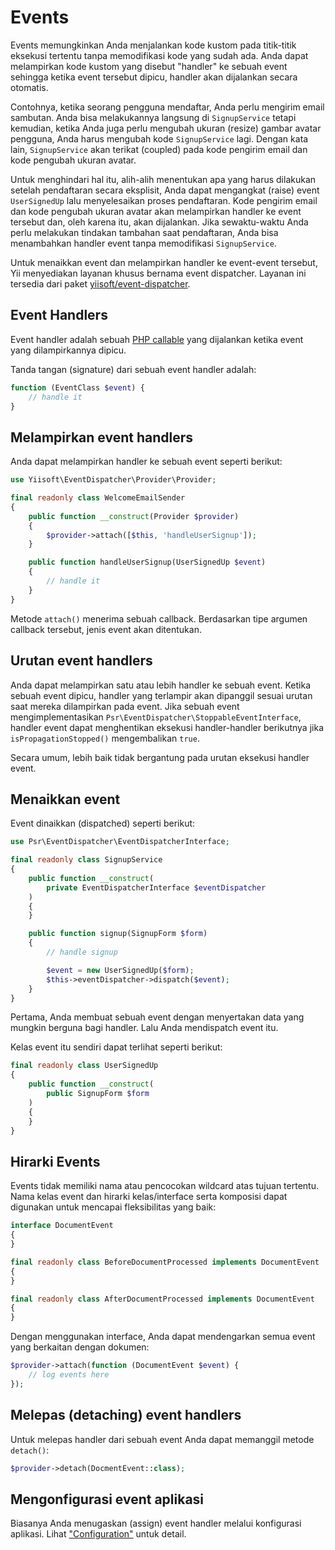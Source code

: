 # Events

Events memungkinkan Anda menjalankan kode kustom pada titik-titik eksekusi tertentu tanpa memodifikasi kode yang sudah ada.
Anda dapat melampirkan kode kustom yang disebut "handler" ke sebuah event sehingga ketika event tersebut dipicu, handler
akan dijalankan secara otomatis.

Contohnya, ketika seorang pengguna mendaftar, Anda perlu mengirim email sambutan. Anda bisa melakukannya langsung di
`SignupService` tetapi kemudian, ketika Anda juga perlu mengubah ukuran (resize) gambar avatar pengguna, Anda harus
mengubah kode `SignupService` lagi. Dengan kata lain, `SignupService` akan terikat (coupled) pada kode pengirim email dan
kode pengubah ukuran avatar.

Untuk menghindari hal itu, alih-alih menentukan apa yang harus dilakukan setelah pendaftaran secara eksplisit, Anda dapat
mengangkat (raise) event `UserSignedUp` lalu menyelesaikan proses pendaftaran. Kode pengirim email dan kode pengubah ukuran
avatar akan melampirkan handler ke event tersebut dan, oleh karena itu, akan dijalankan. Jika sewaktu-waktu Anda perlu melakukan
tindakan tambahan saat pendaftaran, Anda bisa menambahkan handler event tanpa memodifikasi `SignupService`.

Untuk menaikkan event dan melampirkan handler ke event-event tersebut, Yii menyediakan layanan khusus bernama event dispatcher.
Layanan ini tersedia dari paket [yiisoft/event-dispatcher](https://github.com/yiisoft/event-dispatcher).

## Event Handlers <span id="event-handlers"></span>

Event handler adalah sebuah [PHP callable](https://www.php.net/manual/en/language.types.callable.php) yang dijalankan
ketika event yang dilampirkannya dipicu.

Tanda tangan (signature) dari sebuah event handler adalah:

```php
function (EventClass $event) {
    // handle it
}
```

## Melampirkan event handlers <span id="attaching-event-handlers"></span>

Anda dapat melampirkan handler ke sebuah event seperti berikut:

```php
use Yiisoft\EventDispatcher\Provider\Provider;

final readonly class WelcomeEmailSender
{
    public function __construct(Provider $provider)
    {
        $provider->attach([$this, 'handleUserSignup']);
    }

    public function handleUserSignup(UserSignedUp $event)
    {
        // handle it    
    }
}
```

Metode `attach()` menerima sebuah callback. Berdasarkan tipe argumen callback tersebut, jenis event akan ditentukan.

## Urutan event handlers

Anda dapat melampirkan satu atau lebih handler ke sebuah event. Ketika sebuah event dipicu, handler yang terlampir
akan dipanggil sesuai urutan saat mereka dilampirkan pada event. Jika sebuah event mengimplementasikan
`Psr\EventDispatcher\StoppableEventInterface`, handler event dapat menghentikan eksekusi handler-handler berikutnya
jika `isPropagationStopped()` mengembalikan `true`.

Secara umum, lebih baik tidak bergantung pada urutan eksekusi handler event.

## Menaikkan event <span id="raising-events"></span>

Event dinaikkan (dispatched) seperti berikut:

```php
use Psr\EventDispatcher\EventDispatcherInterface;

final readonly class SignupService
{
    public function __construct(
        private EventDispatcherInterface $eventDispatcher
    )
    {
    }

    public function signup(SignupForm $form)
    {
        // handle signup

        $event = new UserSignedUp($form);
        $this->eventDispatcher->dispatch($event);
    }
}
```

Pertama, Anda membuat sebuah event dengan menyertakan data yang mungkin berguna bagi handler. Lalu Anda mendispatch event itu.

Kelas event itu sendiri dapat terlihat seperti berikut:

```php
final readonly class UserSignedUp
{
    public function __construct(
        public SignupForm $form
    )
    {
    }
}
```

## Hirarki Events

Events tidak memiliki nama atau pencocokan wildcard atas tujuan tertentu. Nama kelas event dan hirarki kelas/interface
serta komposisi dapat digunakan untuk mencapai fleksibilitas yang baik:

```php
interface DocumentEvent
{
}

final readonly class BeforeDocumentProcessed implements DocumentEvent
{
}

final readonly class AfterDocumentProcessed implements DocumentEvent
{
}
```

Dengan menggunakan interface, Anda dapat mendengarkan semua event yang berkaitan dengan dokumen:

```php
$provider->attach(function (DocumentEvent $event) {
    // log events here
});
``` 

## Melepas (detaching) event handlers <span id="detaching-event-handlers"></span>

Untuk melepas handler dari sebuah event Anda dapat memanggil metode `detach()`:

```php
$provider->detach(DocmentEvent::class);
```

## Mengonfigurasi event aplikasi

Biasanya Anda menugaskan (assign) event handler melalui konfigurasi aplikasi. Lihat ["Configuration"](configuration.md) untuk detail.
